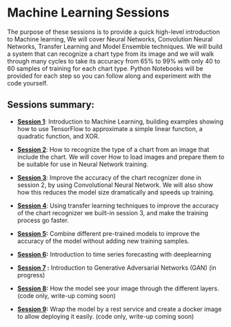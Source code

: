 # Machine Learning Sessions

The purpose of these sessions is to provide a quick high-level introduction to Machine learning, We will cover Neural Networks, Convolution Neural Networks, Transfer Learning and Model Ensemble techniques. We will build a system that can recognize a chart type from its image and we will walk through many cycles to take its accuracy from 65% to 99% with only 40 to 60 samples of training for each chart type. Python Notebooks will be provided for each step so you can follow along and experiment with the code yourself.

## Sessions summary:

* **[Session 1](https://github.com/mohmiim/MLIntroduction/tree/master/session-1/README.md "Session 1")**: 
   Introduction to Machine Learning, building examples showing how to use TensorFlow to approximate a simple linear function, a quadratic function, and XOR.

* **[Session 2](https://github.com/mohmiim/MLIntroduction/tree/master/session-2/README.md "Session 2")**: 
   How to recognize the type of a chart from an image that include the chart. We will cover How to load images and prepare them to be suitable for use in Neural Network training.
   
* **[Session 3](https://github.com/mohmiim/MLIntroduction/blob/master/session-3/README.md "Session 3")**:
   Improve the accuracy of the chart recognizer done in session 2, by using Convolutional Neural Network. We will also show how this reduces the model size dramatically and speeds up training.
   
* **[Session 4](https://github.com/mohmiim/MLIntroduction/blob/master/session-4 "Session 4")**:
   Using transfer learning techniques to improve the accuracy of the chart recognizer we built-in session 3, and make the training process go faster.
   
* **[Session 5](https://github.com/mohmiim/MLIntroduction/blob/master/session-5 "Session 5"):**
   Combine different pre-trained models to improve the accuracy of the model without adding new training samples.
   
* **[Session 6](https://github.com/mohmiim/MLIntroduction/tree/master/session-6):** Introduction to time series forecasting with deeplearning

* **[Session 7](https://github.com/mohmiim/MLIntroduction/tree/master/session-7) :** Introduction to Generative Adversarial Networks (GAN)  (in progress)

* **[Session 8](https://github.com/mohmiim/MLIntroduction/tree/master/Visualize "Session 6"):**
   How the model see your image through the different layers. (code only, write-up coming soon)
   
* **[Session 9](https://github.com/mohmiim/MLIntroduction/tree/master/ChartRecognitionRest "Session 7"):**
   Wrap the model by a rest service and create a docker image to allow deploying it easily. (code only, write-up coming soon)
   

